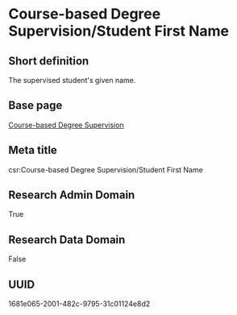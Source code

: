 # Course-based Degree Supervision/Student First Name
## Short definition
The supervised student's given name.
## Base page
[Course-based Degree Supervision](../../Objects/Course-based%20Degree%20Supervision.md)
## Meta title
csr:Course-based Degree Supervision/Student First Name
## Research Admin Domain
True
## Research Data Domain
False
## UUID
1681e065-2001-482c-9795-31c01124e8d2
